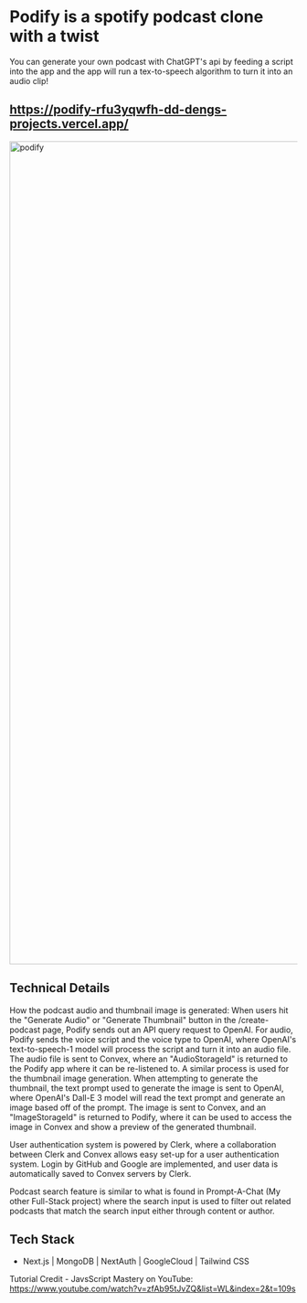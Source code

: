 # Podify is a spotify podcast clone with a twist
You can generate your own podcast with ChatGPT's api by feeding a script into the app and the app will run a tex-to-speech algorithm to turn it into an audio clip!

##  https://podify-rfu3yqwfh-dd-dengs-projects.vercel.app/
<img width="1440" alt="podify" src="https://github.com/user-attachments/assets/a4d1a6a6-a471-4221-9953-8cbea84f27d4">

## Technical Details
How the podcast audio and thumbnail image is generated: When users hit the "Generate Audio" or "Generate Thumbnail" button in the /create-podcast page, Podify sends out an API query request to OpenAI. For audio, Podify sends the voice script and the voice type to OpenAI, where OpenAI's text-to-speech-1 model will process the script and turn it into an audio file. The audio file is sent to Convex, where an "AudioStorageId" is returned to the Podify app where it can be re-listened to. A similar process is used for the thumbnail image generation. When attempting to generate the thumbnail, the text prompt used to generate the image is sent to OpenAI, where OpenAI's Dall-E 3 model will read the text prompt and generate an image based off of the prompt. The image is sent to Convex, and an "ImageStorageId" is returned to Podify, where it can be used to access the image in Convex and show a preview of the generated thumbnail.

User authentication system is powered by Clerk, where a collaboration between Clerk and Convex allows easy set-up for a user authentication system. Login by GitHub and Google are implemented, and user data is automatically saved to Convex servers by Clerk.

Podcast search feature is similar to what is found in Prompt-A-Chat (My other Full-Stack project) where the search input is used to filter out related podcasts that match the search input either through content or author.

## Tech Stack
- Next.js | MongoDB | NextAuth | GoogleCloud | Tailwind CSS


Tutorial Credit - JavsScript Mastery on YouTube: https://www.youtube.com/watch?v=zfAb95tJvZQ&list=WL&index=2&t=109s
